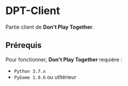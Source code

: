 # DPT-Client
Partie client de **Don't Play Together**.

## Prérequis
Pour fonctionner, **Don't Play Together** requière :
* `Python 3.7.x`
* `PyGame 1.9.6` ou utltérieur